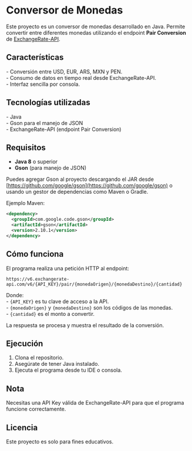 # Conversor de Monedas

Este proyecto es un conversor de monedas desarrollado en Java. Permite convertir entre diferentes monedas utilizando el endpoint **Pair Conversion** de [ExchangeRate-API](https://www.exchangerate-api.com/).

## Características

\- Conversión entre USD, EUR, ARS, MXN y PEN.  
\- Consumo de datos en tiempo real desde ExchangeRate-API.  
\- Interfaz sencilla por consola.

## Tecnologías utilizadas

\- Java  
\- Gson para el manejo de JSON  
\- ExchangeRate-API (endpoint Pair Conversion)
## Requisitos

- **Java 8** o superior
- **Gson** (para manejo de JSON)
  
Puedes agregar Gson al proyecto descargando el JAR desde [https://github.com/google/gson](https://github.com/google/gson) o usando un gestor de dependencias como Maven o Gradle.

Ejemplo Maven:

```xml
<dependency>
  <groupId>com.google.code.gson</groupId>
  <artifactId>gson</artifactId>
  <version>2.10.1</version>
</dependency>
```

## Cómo funciona

El programa realiza una petición HTTP al endpoint:

`https://v6.exchangerate-api.com/v6/{API_KEY}/pair/{monedaOrigen}/{monedaDestino}/{cantidad}`

Donde:  
\- `{API_KEY}` es tu clave de acceso a la API.  
\- `{monedaOrigen}` y `{monedaDestino}` son los códigos de las monedas.  
\- `{cantidad}` es el monto a convertir.

La respuesta se procesa y muestra el resultado de la conversión.

## Ejecución

1. Clona el repositorio.
2. Asegúrate de tener Java instalado.
3. Ejecuta el programa desde tu IDE o consola.

## Nota

Necesitas una API Key válida de ExchangeRate-API para que el programa funcione correctamente.

## Licencia

Este proyecto es solo para fines educativos.
